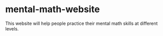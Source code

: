 # mental-math-website
This website will help people practice their mental math skills at different levels.
